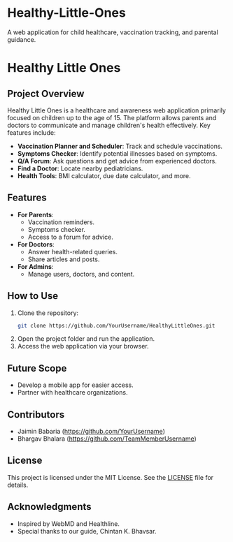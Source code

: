 # Healthy-Little-Ones
A web application for child healthcare, vaccination tracking, and parental guidance.

# Healthy Little Ones

## Project Overview
Healthy Little Ones is a healthcare and awareness web application primarily focused on children up to the age of 15. The platform allows parents and doctors to communicate and manage children's health effectively. Key features include:
- **Vaccination Planner and Scheduler**: Track and schedule vaccinations.
- **Symptoms Checker**: Identify potential illnesses based on symptoms.
- **Q/A Forum**: Ask questions and get advice from experienced doctors.
- **Find a Doctor**: Locate nearby pediatricians.
- **Health Tools**: BMI calculator, due date calculator, and more.

## Features
- **For Parents**:
  - Vaccination reminders.
  - Symptoms checker.
  - Access to a forum for advice.
- **For Doctors**:
  - Answer health-related queries.
  - Share articles and posts.
- **For Admins**:
  - Manage users, doctors, and content.

## How to Use
1. Clone the repository:
   ```bash
   git clone https://github.com/YourUsername/HealthyLittleOnes.git
   ```
2. Open the project folder and run the application.
3. Access the web application via your browser.

## Future Scope
- Develop a mobile app for easier access.
- Partner with healthcare organizations.

## Contributors
- Jaimin Babaria (https://github.com/YourUsername)
- Bhargav Bhalara (https://github.com/TeamMemberUsername)

## License
This project is licensed under the MIT License. See the [LICENSE](LICENSE) file for details.

## Acknowledgments
- Inspired by WebMD and Healthline.
- Special thanks to our guide, Chintan K. Bhavsar.
